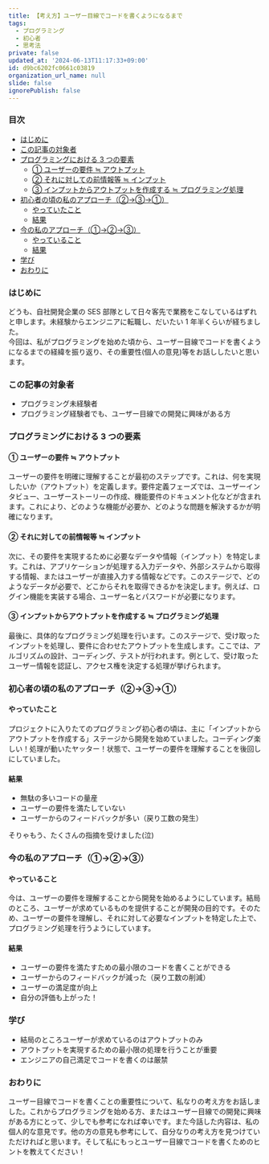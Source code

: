 ```yaml
---
title: 【考え方】ユーザー目線でコードを書くようになるまで
tags:
  - プログラミング
  - 初心者
  - 思考法
private: false
updated_at: '2024-06-13T11:17:33+09:00'
id: d9bc6202fc0661c03819
organization_url_name: null
slide: false
ignorePublish: false
---
```

### 目次

- [はじめに](#はじめに)
- [この記事の対象者](#この記事の対象者)
- [プログラミングにおける 3 つの要素](#プログラミングにおける-3-つの要素)
  - [① ユーザーの要件 ≒ アウトプット](#①-ユーザーの要件-≒-アウトプット)
  - [② それに対しての前情報等 ≒ インプット](#②-それに対しての前情報等-≒-インプット)
  - [③ インプットからアウトプットを作成する ≒ プログラミング処理](#③-インプットからアウトプットを作成する-≒-プログラミング処理)
- [初心者の頃の私のアプローチ（②→③→①）](#初心者の頃の私のアプローチ②→③→①)
  - [やっていたこと](#やっていたこと)
  - [結果](#結果)
- [今の私のアプローチ（①→②→③）](#今の私のアプローチ①→②→③)
  - [やっていること](#やっていること)
  - [結果](#結果)
- [学び](#学び)
- [おわりに](#おわりに)

### はじめに

どうも、自社開発企業の SES 部隊として日々客先で業務をこなしているはずれと申します。未経験からエンジニアに転職し、だいたい 1 年半くらいが経ちました。  
今回は、私がプログラミングを始めた頃から、ユーザー目線でコードを書くようになるまでの経緯を振り返り、その重要性(個人の意見)等をお話ししたいと思います。

### この記事の対象者

- プログラミング未経験者
- プログラミング経験者でも、ユーザー目線での開発に興味がある方

### プログラミングにおける 3 つの要素

#### ① ユーザーの要件 ≒ アウトプット

ユーザーの要件を明確に理解することが最初のステップです。これは、何を実現したいか（アウトプット）を定義します。要件定義フェーズでは、ユーザーインタビュー、ユーザーストーリーの作成、機能要件のドキュメント化などが含まれます。これにより、どのような機能が必要か、どのような問題を解決するかが明確になります。

#### ② それに対しての前情報等 ≒ インプット

次に、その要件を実現するために必要なデータや情報（インプット）を特定します。これは、アプリケーションが処理する入力データや、外部システムから取得する情報、またはユーザーが直接入力する情報などです。このステージで、どのようなデータが必要で、どこからそれを取得できるかを決定します。例えば、ログイン機能を実装する場合、ユーザー名とパスワードが必要になります。

#### ③ インプットからアウトプットを作成する ≒ プログラミング処理

最後に、具体的なプログラミング処理を行います。このステージで、受け取ったインプットを処理し、要件に合わせたアウトプットを生成します。ここでは、アルゴリズムの設計、コーディング、テストが行われます。例として、受け取ったユーザー情報を認証し、アクセス権を決定する処理が挙げられます。

### 初心者の頃の私のアプローチ（②→③→①）

#### やっていたこと

プロジェクトに入りたてのプログラミング初心者の頃は、主に「インプットからアウトプットを作成する」ステージから開発を始めていました。コーディング楽しい！処理が動いたヤッター！状態で、ユーザーの要件を理解することを後回しにしていました。

#### 結果

- 無駄の多いコードの量産
- ユーザーの要件を満たしていない
- ユーザーからのフィードバックが多い（戻り工数の発生）

そりゃもう、たくさんの指摘を受けました(泣)

### 今の私のアプローチ（①→②→③）

#### やっていること

今は、ユーザーの要件を理解することから開発を始めるようにしています。結局のところ、ユーザーが求めているものを提供することが開発の目的です。そのため、ユーザーの要件を理解し、それに対して必要なインプットを特定した上で、プログラミング処理を行うようにしています。

#### 結果

- ユーザーの要件を満たすための最小限のコードを書くことができる
- ユーザーからのフィードバックが減った（戻り工数の削減）
- ユーザーの満足度が向上
- 自分の評価も上がった！

### 学び

- 結局のところユーザーが求めているのはアウトプットのみ
- アウトプットを実現するための最小限の処理を行うことが重要
- エンジニアの自己満足でコードを書くのは厳禁

### おわりに

ユーザー目線でコードを書くことの重要性について、私なりの考え方をお話しました。これからプログラミングを始める方、またはユーザー目線での開発に興味がある方にとって、少しでも参考になれば幸いです。また今話した内容は、私の個人的な意見です。他の方の意見も参考にして、自分なりの考え方を見つけていただければと思います。そして私にもっとユーザー目線でコードを書くためのヒントを教えてください！
